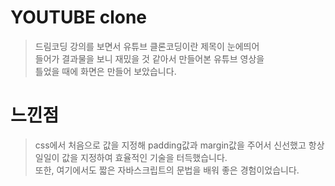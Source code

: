 # YOUTUBE clone
> 드림코딩 강의를 보면서 유튜브 클론코딩이란 제목이 눈에띄어  
  들어가 결과물을 보니 재밌을 것 같아서 만들어본 유튜브 영상을  
  틀었을 때에 화면은 만들어 보았습니다.
  
# 느낀점
> css에서 처음으로 값을 지정해 padding값과 margin값을 주어서 신선했고
  항상 일일이 값을 지정하여 효율적인 기술을 터득했습니다.  
  또한, 여기에서도 짧은 자바스크립트의 문법을 배워 좋은 경험이었습니다.
